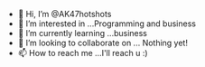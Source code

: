 - 👋 Hi, I’m @AK47hotshots
- 👀 I’m interested in ...Programming and business
- 🌱 I’m currently learning ...business
- 💞️ I’m looking to collaborate on ... Nothing yet!
- 📫 How to reach me ...I'll reach u :)

<!---
AK47hotshots/AK47hotshots is a ✨ special ✨ repository because its `README.md` (this file) appears on your GitHub profile.
You can click the Preview link to take a look at your changes.
--->
